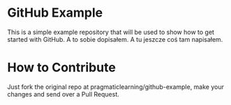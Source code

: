 GitHub Example
==============

This is a simple example repository that will be used to show how to get started with GitHub.
A to sobie dopisałem.
A tu jeszcze coś tam napisałem.

How to Contribute
=================

Just fork the original repo at pragmaticlearning/github-example, make your changes and send over a Pull Request.
